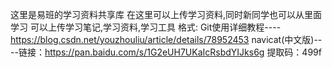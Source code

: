 这里是易班的学习资料共享库
在这里可以上传学习资料,同时新同学也可以从里面学习
可以上传学习笔记,学习资料,学习工具
格式:  Git使用详细教程----https://blog.csdn.net/youzhouliu/article/details/78952453
      	navicat(中文版)----链接：https://pan.baidu.com/s/1G2eUH7UKaIcRsbdYIJks6g 
                                            提取码：499f 
